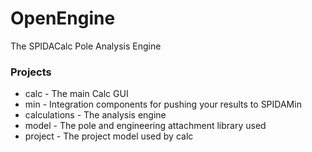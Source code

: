 OpenEngine
==========

The SPIDACalc Pole Analysis Engine

### Projects

- calc - The main Calc GUI
- min - Integration components for pushing your results to SPIDAMin
- calculations - The analysis engine
- model - The pole and engineering attachment library used
- project - The project model used by calc
